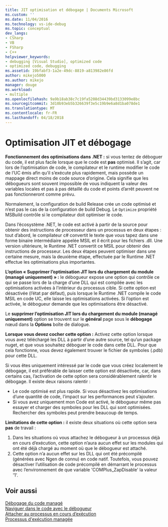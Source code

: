 ```yaml
---
title: JIT optimisation et débogage | Documents Microsoft
ms.custom: ''
ms.date: 11/04/2016
ms.technology: vs-ide-debug
ms.topic: conceptual
dev_langs:
- CSharp
- VB
- FSharp
- C++
helpviewer_keywords:
- debugging [Visual Studio], optimized code
- optimized code, debugging
ms.assetid: 19bfabf3-1a2e-49dc-8819-a813982e86fd
author: mikejo5000
ms.author: mikejo
manager: douge
ms.workload:
- multiple
ms.openlocfilehash: 9a9b18ab38c7c19fa5208d34439bd3133099e8bc
ms.sourcegitcommit: 3d10b93eb5b326639f3e5c19b9e6a8d1ba078de1
ms.translationtype: MT
ms.contentlocale: fr-FR
ms.lasthandoff: 04/18/2018
---
```

# <a name="jit-optimization-and-debugging"></a>Optimisation JIT et débogage
**Fonctionnement des optimisations dans .NET :** si vous tentez de déboguer du code, il est plus facile lorsque que le code est **pas** optimisé. Il s’agit, car lors de l’optimisation de code, le compilateur et le runtime modifier le code de l’UC émis afin qu’il s’exécute plus rapidement, mais possède un mappage direct moins de code source d’origine. Cela signifie que les débogueurs sont souvent impossible de vous indiquent la valeur des variables locales et pas à pas détaillé du code et points d’arrêt peuvent ne pas fonctionneront comme prévu.

Normalement, la configuration de build Release crée un code optimisé et n’est pas le cas de la configuration de build Debug. Le `Optimize` propriété MSBuild contrôle si le compilateur doit optimiser le code.

Dans l’écosystème .NET, le code est activé à partir de la source pour obtenir des instructions de processeur dans un processus en deux étapes : tout d’abord, le compilateur c# convertit le texte que vous tapez dans une forme binaire intermédiaire appelée MSIL et il écrit pour les fichiers .dll. Une version ultérieure, le Runtime .NET convertit ce MSIL pour obtenir des instructions de processeur. Les deux étapes peuvent optimiser dans une certaine mesure, mais la deuxième étape, effectuée par le Runtime .NET effectue les optimisations plus importantes.

**L’option « Supprimer l’optimisation JIT lors du chargement du module (managé uniquement) » :** le débogueur expose une option qui contrôle ce qui se passe lors de la charge d’une DLL qui est compilée avec les optimisations activées à l’intérieur du processus cible. Si cette option est désactivée (l’état par défaut), puis lorsque le Runtime .NET compile le code MSIL en code UC, elle laisse les optimisations activées. Si l’option est activée, le débogueur demande que les optimisations être désactivé.

Le **supprimer l’optimisation JIT lors du chargement du module (managé uniquement)** option se trouvent sur le **général** page sous le **débogage** nœud dans la **Options** boîte de dialogue.

**Lorsque vous devez cocher cette option :** Activez cette option lorsque vous avez téléchargé les DLL à partir d’une autre source, tel qu’un package nuget, et que vous souhaitez déboguer le code dans cette DLL. Pour que cela fonctionne, vous devez également trouver le fichier de symboles (.pdb) pour cette DLL.

Si vous êtes uniquement intéressé par le code que vous créez localement le débogage, il est préférable de laisser cette option est désactivée, car, dans certains cas, l’activation de cette option sera considérablement ralentir le débogage. Il existe deux raisons ralentir :

* Le code optimisé est plus rapide. Si vous désactivez les optimisations d’une quantité de code, l’impact sur les performances peut s’ajouter.
* Si vous avez uniquement mon Code est activé, le débogueur même pas essayer et charger des symboles pour les DLL qui sont optimisées. Rechercher des symboles peut prendre beaucoup de temps.

**Limitations de cette option :** il existe deux situations où cette option sera **pas** de travail :

1. Dans les situations où vous attachez le débogueur à un processus déjà en cours d’exécution, cette option n’aura aucun effet sur les modules qui ont été déjà chargé au moment où que le débogueur est attaché.
2. Cette option n’a aucun effet sur les DLL qui ont été précompilé (générées avec Ngen de connu) en code natif. Toutefois, vous pouvez désactiver l’utilisation de code précompilé en démarrant le processus avec l’environnement de que variable 'COMPlus_ZapDisable' la valeur '1'.

## <a name="see-also"></a>Voir aussi  
 [Débogage du code managé](../debugger/debugging-managed-code.md)   
 [Naviguer dans le code avec le débogueur](../debugger/navigating-through-code-with-the-debugger.md)   
 [Attacher au processus en cours d’exécution](../debugger/attach-to-running-processes-with-the-visual-studio-debugger.md)   
 [Processus d'exécution managée](/dotnet/standard/managed-execution-process)
